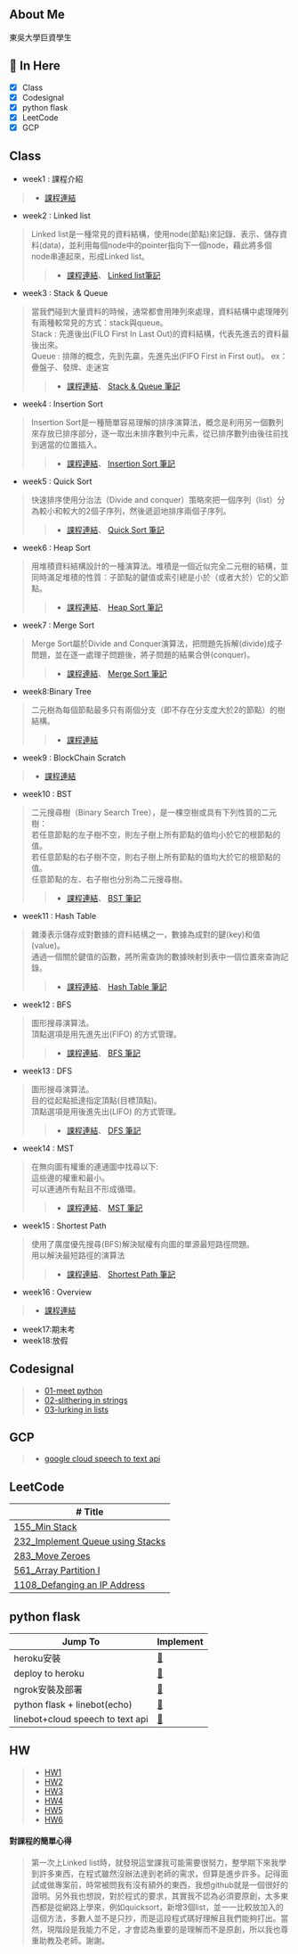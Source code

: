 ## About Me
東吳大學巨資學生
## :memo: In Here 
- [x] Class
- [x] Codesignal
- [x] python flask
- [x] LeetCode
- [x] GCP
## Class
* week1 : 課程介紹  
>* [課程連結](https://docs.google.com/presentation/d/e/2PACX-1vQyAFfgCNbBPBDWV_Xbahc2CtMBr_v-jfffAhaOWw2SntBRd2kJtLZZgdYoRfEZD7flCo4ilfO_msKX/pub?start=false&loop=false&delayms=3000&slide=id.p)
* week2 : Linked list 
>Linked list是一種常見的資料結構，使用node(節點)來記錄、表示、儲存資料(data)，並利用每個node中的pointer指向下一個node，藉此將多個node串連起來，形成Linked list。
>>* [課程連結](https://docs.google.com/presentation/d/e/2PACX-1vTB218-EdUZ5jpNz6Uv4TOZQc37Y281v128_aRcWC6EhkTQs5bS8fh7yysmcuzb9R2QPN6_PDshFWL_/pub?start=false&loop=false&delayms=3000&slide=id.p)、
  [Linked list筆記](https://github.com/tzuying0312/Learning-Code/tree/master/week2)
* week3 : Stack & Queue
>當我們碰到大量資料的時候，通常都會用陣列來處理，資料結構中處理陣列有兩種較常見的方式：stack與queue。  
>Stack : 先進後出(FILO First In Last Out)的資料結構，代表先進去的資料最後出來。  
>Queue : 排隊的概念，先到先贏，先進先出(FIFO First in First out)。
ex：疊盤子、發牌、走迷宮
>>* [課程連結](https://docs.google.com/presentation/d/e/2PACX-1vQ1hb79im0vqpApCttGnXAFRT8SqH9HQP0b_oyVRCV8SVyiHLkHJjidYGAfxkvq468QMumFIDdTeiB-/pub?start=false&loop=false&delayms=3000&slide=id.p)、
  [Stack & Queue 筆記](https://github.com/tzuying0312/Learning-Code/tree/master/week3)
* week4 : Insertion Sort
>Insertion Sort是一種簡單容易理解的排序演算法，概念是利用另一個數列來存放已排序部分，逐一取出未排序數列中元素，從已排序數列由後往前找到適當的位置插入。
>>* [課程連結](https://docs.google.com/presentation/d/e/2PACX-1vQOTMDM-5-OUaGfnLUOFVgefFwSVRplSwnbicp0CXOQrB5H8RM_1Aq8o_4JxHlncEmhjvqk3tzcoB7s/pub?start=false&loop=false&delayms=3000&slide=id.p)、
[Insertion Sort 筆記](https://github.com/tzuying0312/Learning-Code/tree/master/week4)
* week5 : Quick Sort
>快速排序使用分治法（Divide and conquer）策略來把一個序列（list）分為較小和較大的2個子序列，然後遞迴地排序兩個子序列。
>>* [課程連結](https://docs.google.com/presentation/d/e/2PACX-1vSqz8sTxT4xyjgiz-htLvZd7FZ_5ZzgKf60pFEoNLU5S77JxrsGJ2vd15CdxlfLtT3g2aizHP-Ebk9b/pub?start=false&loop=false&delayms=3000&slide=id.p)、
[Quick Sort 筆記](https://github.com/tzuying0312/Learning-Code/tree/master/week5)
* week6 : Heap Sort
>用堆積資料結構設計的一種演算法。堆積是一個近似完全二元樹的結構，並同時滿足堆積的性質：子節點的鍵值或索引總是小於（或者大於）它的父節點。
>>* [課程連結](https://docs.google.com/presentation/d/e/2PACX-1vRAGwnUvg6BcXoML5u9f4gO6YKcz0vXf7bDnPho_S7mG5D0SBR78djt91RKUPMxqNfkVIcu3l5WCXPh/pub?start=false&loop=false&delayms=3000&slide=id.p)、
 [Heap Sort 筆記](https://github.com/tzuying0312/Learning-Code/blob/master/HW2/Heap%20Sort.md)
* week7 : Merge Sort
>Merge Sort屬於Divide and Conquer演算法，把問題先拆解(divide)成子問題，並在逐一處理子問題後，將子問題的結果合併(conquer)。
>>* [課程連結](https://docs.google.com/presentation/d/e/2PACX-1vToxkEzc1H1RT5MI9G941KQFBC7GO_Efn95wTqXLEdr3LDBSNcQb-M46IOC-_RzZih6IBEwwy3rWQuE/pub?start=false&loop=false&delayms=3000&slide=id.p)、
 [Merge Sort 筆記](https://github.com/tzuying0312/Learning-Code/blob/master/HW2/Merge%20Sort.md)
* week8:Binary Tree
>二元樹為每個節點最多只有兩個分支（即不存在分支度大於2的節點）的樹結構。
>>* [課程連結](https://docs.google.com/presentation/d/e/2PACX-1vSC3P8sGElP48mJTjqT309470SmTFBwJXWsU9hTX2hg5tVpiG4yC703qA7ibPep-Qakmm2Mw_F-ScZh/pub?start=false&loop=false&delayms=3000&slide=id.p)
* week9 : BlockChain Scratch
>* [課程連結](https://www.youtube.com/watch?v=1aWQz5PemHY&feature=youtu.be)
* week10 : BST
>二元搜尋樹（Binary Search Tree），是一棵空樹或具有下列性質的二元樹：  
>若任意節點的左子樹不空，則左子樹上所有節點的值均小於它的根節點的值。  
>若任意節點的右子樹不空，則右子樹上所有節點的值均大於它的根節點的值。  
>任意節點的左、右子樹也分別為二元搜尋樹。  
>>* [課程連結](https://docs.google.com/presentation/d/e/2PACX-1vQgUh73yvSdxAvMH50DHWJ5lsCX8-daMxtoltU9rYW7xCmqYz2A1wOv0Vcx_F9KO5ZUvZBv3IF1TjGi/pub?start=false&loop=false&delayms=3000&slide=id.p)、
 [BST 筆記](https://github.com/tzuying0312/Learning-Code/tree/master/week10)
* week11 : Hash Table
>雜湊表示儲存成對數據的資料結構之一，數據為成對的鍵(key)和值(value)。  
>通過一個關於鍵值的函數，將所需查詢的數據映射到表中一個位置來查詢記錄。
>>* [課程連結](https://docs.google.com/presentation/d/e/2PACX-1vT1HO9Nl475k2bR0l1x8_Tr4V5Wzx0BEqp9bpmHckvj8kTeJehhYVlOJUDVPhLQm6kjGCJ_sLMSBUw5/pub?start=false&loop=false&delayms=3000&slide=id.p)、
 [Hash Table 筆記](https://github.com/tzuying0312/Learning-Code/blob/master/HW4/Hash%20Table%20%E6%B5%81%E7%A8%8B%E5%9C%96%E3%80%81%E5%AD%B8%E7%BF%92%E6%AD%B7%E7%A8%8B%E3%80%81%E5%8E%9F%E7%90%86.md)
* week12 : BFS 
>圖形搜尋演算法。  
>頂點選項是用先進先出(FIFO) 的方式管理。  
>>* [課程連結](https://docs.google.com/presentation/d/e/2PACX-1vSYJYXUXvGAeTZ5fknxj_-EPm3zxgy4ITdImrXzy63Y-iZgs8uwVNmOaZlnx9fUNzsbo8kphvMTa0c4/pub?start=false&loop=false&delayms=3000&slide=id.p)、
 [BFS 筆記](https://github.com/tzuying0312/Learning-Code/blob/master/HW5/BFS%26DFS.md)
* week13 : DFS
>圖形搜尋演算法。  
>目的從起點抵達指定頂點(目標頂點)。  
> 頂點選項是用後進先出(LIFO) 的方式管理。
>>* [課程連結](https://docs.google.com/presentation/d/e/2PACX-1vTma_vOZyE70O23KWw4I4Y78aAaT5fJSTq7Mae912kCwka_u5ZMWPoo14D86-x-57kZPbb6hAGktSW4/pub?start=false&loop=false&delayms=3000&slide=id.p)、
 [DFS 筆記](https://github.com/tzuying0312/Learning-Code/blob/master/HW5/BFS%26DFS.md)
* week14 : MST
>在無向圖有權重的連通圖中找尋以下:  
>這些邊的權重和最小。  
>可以連通所有點且不形成循環。
>>* [課程連結](https://docs.google.com/presentation/d/e/2PACX-1vTorNDEyhYA4ZAt5jEqOmFs2cQiUAYvkTp-R0DOn9B3c1MuUecV-a1wNakFIrJxA6AoUFGzbl3OQBIJ/pub?start=false&loop=false&delayms=3000&slide=id.p)、
  [MST 筆記](https://github.com/tzuying0312/Learning-Code/blob/master/HW6/Shortest%20Path.md)
* week15 : Shortest Path 
>使用了廣度優先搜尋(BFS)解決賦權有向圖的單源最短路徑問題。  
>用以解決最短路徑的演算法
>>* [課程連結](https://docs.google.com/presentation/d/e/2PACX-1vTgHO5AkHJS6iN6bnnBMMdHv6E4rabnrC0KwyTRfjad8Ab3IQjbnGvZuQOjDC9t7nKqeroiwcuasJrI/pub?start=false&loop=false&delayms=3000&slide=id.p)、
[Shortest Path 筆記](https://github.com/tzuying0312/Learning-Code/blob/master/HW6/Shortest%20Path.md)
* week16 : Overview
>* [課程連結](https://docs.google.com/presentation/d/e/2PACX-1vSkbZghFr5Y3VG3b-BKCZiLNHyhcMIxFmNDHn-tgWQqH4vaGjulKASn_ex_LLDJwxPIRCacGQnBRYrI/pub?start=false&loop=false&delayms=3000&slide=id.p)
* week17:期末考
* week18:放假
## Codesignal
>* [01-meet python](https://github.com/tzuying0312/Learning-Code/blob/master/Codesignal/01meet%20python.md)
>* [02-slithering in strings](https://github.com/tzuying0312/Learning-Code/blob/master/Codesignal/02slithering%20in%20strings.md)
>* [03-lurking in lists](https://github.com/tzuying0312/Learning-Code/blob/master/Codesignal/03lurking%20in%20lists.md)
## GCP
>* [google cloud speech to text api](https://github.com/tzuying0312/Learning-Code/blob/master/GCP/cloud%20speech%20to%20text%20api.md)
## LeetCode
| #	Title         | 
| ----------------- |
| [155_Min Stack](https://github.com/tzuying0312/Learning-Code/blob/master/Leetcode/155_Min%20Stack%20_06170141.py)| 
| [232_Implement Queue using Stacks](https://github.com/tzuying0312/Learning-Code/blob/master/Leetcode/232_Implement%20Queue%20using%20Stacks_06170141.py)| 
| [283_Move Zeroes](https://github.com/tzuying0312/Learning-Code/blob/master/Leetcode/283_Move%20Zeroes_06170141.py)| 
| [561_Array Partition I](https://github.com/tzuying0312/Learning-Code/blob/master/Leetcode/561_Array%20Partition%20I_06170141.py)| 
| [1108_Defanging an IP Address](https://github.com/tzuying0312/Learning-Code/blob/master/Leetcode/1108_Defanging%20an%20IP%20Address_06170141.py)| 
## python flask
| Jump To         | Implement                |
| ----------------- |:----------------------- |
| heroku安裝       | [:link:](https://github.com/tzuying0312/Learning-Code/blob/master/python%20flask/heroku%E5%AE%89%E8%A3%9D.md)   |
| deploy to heroku | [:link:](https://github.com/tzuying0312/Learning-Code/blob/master/python%20flask/deploy%20to%20heroku.md)     |
| ngrok安裝及部署   | [:link:](https://github.com/tzuying0312/Learning-Code/blob/master/python%20flask/ngrok.md)    |
| python flask + linebot(echo)   | [:link:](https://github.com/tzuying0312/Learning-Code/blob/master/python%20flask/linebot(echo).md)    | 
| linebot+cloud speech to text api   | [:link:](https://github.com/tzuying0312/Learning-Code/blob/master/python%20flask/linebot%2Bcloud%20speech%20to%20text%20api.md)|
## HW
>- [HW1](https://github.com/tzuying0312/Learning-Code/tree/master/HW1)
>- [HW2](https://github.com/tzuying0312/Learning-Code/tree/master/HW2)
>- [HW3](https://github.com/tzuying0312/Learning-Code/tree/master/HW3)
>- [HW4](https://github.com/tzuying0312/Learning-Code/tree/master/HW4)
>- [HW5](https://github.com/tzuying0312/Learning-Code/tree/master/HW5)
>- [HW6](https://github.com/tzuying0312/Learning-Code/tree/master/HW6)
#### 對課程的簡單心得
>第一次上Linked list時，就發現這堂課我可能需要很努力，整學期下來我學到許多東西，在程式雖然沒辦法達到老師的需求，但算是進步許多。記得面試或做專案前，時常被問我有沒有額外的東西，我想github就是一個很好的證明。另外我也想說，對於程式的要求，其實我不認為必須要原創，太多東西都是從網路上學來，例如quicksort，新增3個list，並一一比較放加入的這個方法，多數人並不是只抄，而是這段程式碼好理解且我們能夠打出。當然，現階段是我能力不足，才會認為重要的是理解而不是原創，所以我也尊重助教及老師。謝謝。
